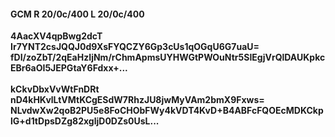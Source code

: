 #### GCM R 20/0c/400 L 20/0c/400
**4AacXV4qpBwg2dcT**<br/>**Ir7YNT2csJQQJ0d9XsFYQCZY6Gp3cUs1qOGqU6G7uaU=**<br/>**fDI/zoZbT/2qEaHzIjNm/rChmApmsUYHWGtPWOuNtr5SIEgjVrQlDAUKpkcEBr6aOI5JEPGtaY6Fdxx+...**<br/><br/>
**kCkvDbxVvWtFnDRt**<br/>**nD4kHKvlLtVMtKCgESdW7RhzJU8jwMyVAm2bmX9Fxws=**<br/>**NLvdwXw2qoB2PU5e8FoCHObFWy4kVDT4KvD+B4ABFcFQOEcMDKCkplG+d1tDpsDZg82xgljD0DZs0UsL...**